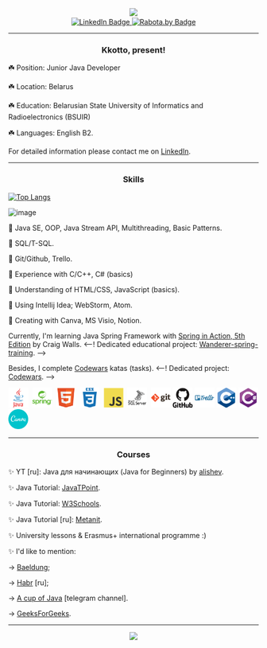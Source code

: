 <div id="header" align="center">
  <img src="https://media.giphy.com/media/mEsOq022kLlDO/giphy.gif" width="30%"/>
  <div id="badge">
  <a href="https://www.linkedin.com/in/ksen-sharupich/">
    <img src="https://img.shields.io/badge/LinkedIn-blue?logo=linkedin&logoColor=white&style=for-the-badge" alt="LinkedIn Badge"/>
  </a>
  <a href="https://rabota.by/resume/a73b70bfff084013ea0039ed1f46784645634c">
    <img src="https://img.shields.io/badge/rabota.by%20-red?style=for-the-badge" alt="Rabota.by Badge"/>
  </a>
<!-- views counter: <img src="https://komarev.com/ghpvc/?username=Kkotto&style=flat-square&color=blue" alt=""/> welp, one day it can be useful :D-->
</div>
</div>

---

<h3 align="center">Kkotto, present!</h3>

☘️ Position: Junior Java Developer

☘️ Location: Belarus

☘️ Education: Belarusian State University of Informatics and Radioelectronics (BSUIR)

☘️ Languages: English B2.

For detailed information please contact me on [LinkedIn](https://www.linkedin.com/in/ksen-sharupich/).

---

<h3 align="center">Skills</h3>

[![Top Langs](https://github-readme-stats.vercel.app/api/top-langs/?username=Kkotto&layout=compact&theme=vision-friendly-dark)](https://github.com/anuraghazra/github-readme-stats)

![image](https://www.codewars.com/users/Kkotto/badges/small)

📌 Java SE, OOP, Java Stream API, Multithreading, Basic Patterns.

📌 SQL/T-SQL.

📌 Git/Github, Trello.

📌 Experience with C/C++, C# (basics)

📌 Understanding of HTML/CSS, JavaScript (basics).

📌 Using Intellij Idea; WebStorm, Atom.

📌 Creating with Canva, MS Visio, Notion.

Currently, I'm learning Java Spring Framework with [Spring in Action, 5th Edition](https://www.amazon.com/Spring-Action-Craig-Walls/dp/1617294942) by Craig Walls. <--! Dedicated educational project: [Wanderer-spring-training](https://github.com/Kkotto/Wanderer-spring-training). -->

Besides, I complete [Codewars](https://www.codewars.com/dashboard) katas (tasks). <--! Dedicated project: [Codewars](https://github.com/Kkotto/Codewars). -->

<div id="skills">
  <img src="https://github.com/devicons/devicon/blob/master/icons/java/java-original-wordmark.svg" title="Java" alt="Java" width="40" height="40"/>&nbsp;
  <img src="https://github.com/devicons/devicon/blob/master/icons/spring/spring-original-wordmark.svg" title="Spring" alt="Spring" width="40" height="40"/>&nbsp;
  <img src="https://github.com/devicons/devicon/blob/master/icons/html5/html5-original.svg" title="HTML5" alt="HTML" width="40" height="40"/>&nbsp;
  <img src="https://github.com/devicons/devicon/blob/master/icons/css3/css3-plain-wordmark.svg"  title="CSS3" alt="CSS" width="40" height="40"/>&nbsp;
  <img src="https://github.com/devicons/devicon/blob/master/icons/javascript/javascript-original.svg" title="JavaScript" alt="JavaScript" width="40" height="40"/>&nbsp;
  <img src="https://github.com/devicons/devicon/blob/master/icons/microsoftsqlserver/microsoftsqlserver-plain-wordmark.svg" title="Microsoft SQL Server" alt="Microsoft SQL Server" width="40" height="40"/>&nbsp;
  <img src="https://github.com/devicons/devicon/blob/master/icons/git/git-original-wordmark.svg" title="Git" alt="Git" width="40" height="40"/>
  <img src="https://github.com/devicons/devicon/blob/master/icons/github/github-original-wordmark.svg" title="GitHub" alt="GitHub" width="40" height="40"/>
  <img src="https://github.com/devicons/devicon/blob/master/icons/trello/trello-plain-wordmark.svg" title="Trello" alt="Trello" width="40" height="40"/>
  <img src="https://github.com/devicons/devicon/blob/master/icons/cplusplus/cplusplus-original.svg" title="C++" alt="Cplusplus" width="40" height="40"/>
  <img src="https://github.com/devicons/devicon/blob/master/icons/csharp/csharp-original.svg" title="C#" alt="Csharp" width="40" height="40"/>
  <img src="https://github.com/devicons/devicon/blob/master/icons/canva/canva-original.svg" title="Canva" alt="Canva" width="40" height="40"/>

  ---

<h3 align="center">Courses</h3>

✨ YT [ru]: Java для начинающих (Java for Beginners) by [alishev](https://youtube.com/playlist?list=PLAma_mKffTOSUkXp26rgdnC0PicnmnDak).

✨ Java Tutorial: [JavaTPoint](https://www.javatpoint.com/java-tutorial).

✨ Java Tutorial: [W3Schools](https://www.w3schools.com/java/default.asp).

✨ Java Tutorial [ru]: [Metanit](https://metanit.com/java/tutorial/).

✨ University lessons & Erasmus+ international programme :)

✨ I'd like to mention: 
  
→ [Baeldung](https://www.baeldung.com); 
  
→ [Habr](https://habr.com/ru/all/) [ru]; 
  
→ [A cup of Java](https://t.me/a_cup_of_java) [telegram channel].
  
→ [GeeksForGeeks](https://www.geeksforgeeks.org/java/?ref=shm).
  
  ---
  
<div align="center">
  <img src="https://media.giphy.com/media/AFdcYElkoNAUE/giphy.gif" width="30%"/>
</div>
 
